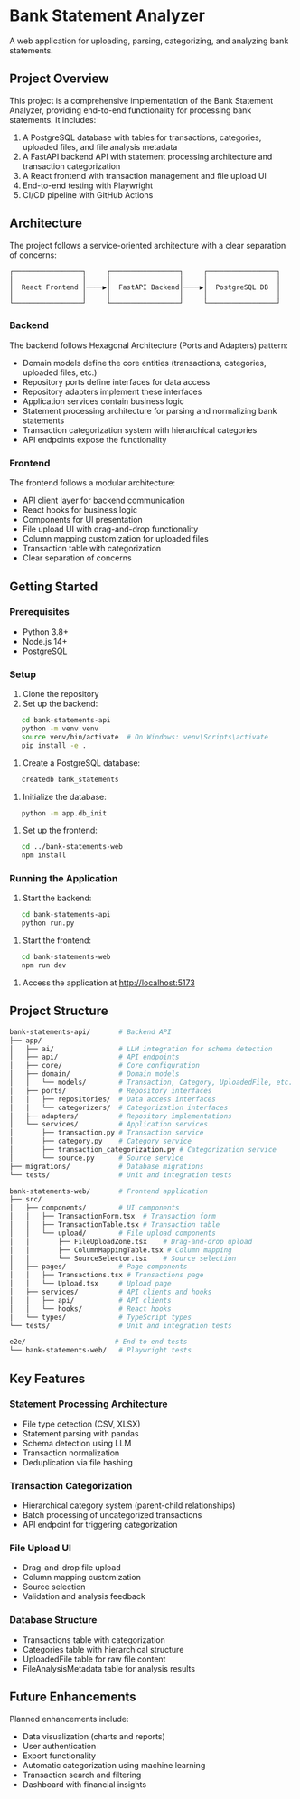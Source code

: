 # Bank Statement Analyzer

A web application for uploading, parsing, categorizing, and analyzing bank statements.

## Project Overview

This project is a comprehensive implementation of the Bank Statement Analyzer, providing end-to-end functionality for processing bank statements. It includes:

1. A PostgreSQL database with tables for transactions, categories, uploaded files, and file analysis metadata
2. A FastAPI backend API with statement processing architecture and transaction categorization
3. A React frontend with transaction management and file upload UI
4. End-to-end testing with Playwright
5. CI/CD pipeline with GitHub Actions

## Architecture

The project follows a service-oriented architecture with a clear separation of concerns:

```text
┌─────────────────┐     ┌─────────────────┐     ┌─────────────────┐
│                 │     │                 │     │                 │
│  React Frontend │────▶│  FastAPI Backend│────▶│  PostgreSQL DB  │
│                 │     │                 │     │                 │
└─────────────────┘     └─────────────────┘     └─────────────────┘
```

### Backend

The backend follows Hexagonal Architecture (Ports and Adapters) pattern:

- Domain models define the core entities (transactions, categories, uploaded files, etc.)
- Repository ports define interfaces for data access
- Repository adapters implement these interfaces
- Application services contain business logic
- Statement processing architecture for parsing and normalizing bank statements
- Transaction categorization system with hierarchical categories
- API endpoints expose the functionality

### Frontend

The frontend follows a modular architecture:

- API client layer for backend communication
- React hooks for business logic
- Components for UI presentation
- File upload UI with drag-and-drop functionality
- Column mapping customization for uploaded files
- Transaction table with categorization
- Clear separation of concerns

## Getting Started

### Prerequisites

- Python 3.8+
- Node.js 14+
- PostgreSQL

### Setup

1. Clone the repository
1. Set up the backend:

```bash
   cd bank-statements-api
   python -m venv venv
   source venv/bin/activate  # On Windows: venv\Scripts\activate
   pip install -e .
```

1. Create a PostgreSQL database:

```bash
   createdb bank_statements
```

1. Initialize the database:

```bash
   python -m app.db_init
```

1. Set up the frontend:

```bash
   cd ../bank-statements-web
   npm install
```

### Running the Application

1. Start the backend:

```bash
   cd bank-statements-api
   python run.py
```

1. Start the frontend:

```bash
   cd bank-statements-web
   npm run dev
```

1. Access the application at <http://localhost:5173>

## Project Structure

```bash
bank-statements-api/       # Backend API
├── app/
│   ├── ai/                # LLM integration for schema detection
│   ├── api/               # API endpoints
│   ├── core/              # Core configuration
│   ├── domain/            # Domain models
│   │   └── models/        # Transaction, Category, UploadedFile, etc.
│   ├── ports/             # Repository interfaces
│   │   ├── repositories/  # Data access interfaces
│   │   └── categorizers/  # Categorization interfaces
│   ├── adapters/          # Repository implementations
│   └── services/          # Application services
│       ├── transaction.py # Transaction service
│       ├── category.py    # Category service
│       ├── transaction_categorization.py # Categorization service
│       └── source.py      # Source service
├── migrations/            # Database migrations
└── tests/                 # Unit and integration tests

bank-statements-web/       # Frontend application
├── src/
│   ├── components/        # UI components
│   │   ├── TransactionForm.tsx  # Transaction form
│   │   ├── TransactionTable.tsx # Transaction table
│   │   └── upload/        # File upload components
│   │       ├── FileUploadZone.tsx    # Drag-and-drop upload
│   │       ├── ColumnMappingTable.tsx # Column mapping
│   │       └── SourceSelector.tsx    # Source selection
│   ├── pages/             # Page components
│   │   ├── Transactions.tsx # Transactions page
│   │   └── Upload.tsx     # Upload page
│   ├── services/          # API clients and hooks
│   │   ├── api/           # API clients
│   │   └── hooks/         # React hooks
│   └── types/             # TypeScript types
└── tests/                 # Unit and integration tests

e2e/                      # End-to-end tests
└── bank-statements-web/   # Playwright tests
```

## Key Features

### Statement Processing Architecture

- File type detection (CSV, XLSX)
- Statement parsing with pandas
- Schema detection using LLM
- Transaction normalization
- Deduplication via file hashing

### Transaction Categorization

- Hierarchical category system (parent-child relationships)
- Batch processing of uncategorized transactions
- API endpoint for triggering categorization

### File Upload UI

- Drag-and-drop file upload
- Column mapping customization
- Source selection
- Validation and analysis feedback

### Database Structure

- Transactions table with categorization
- Categories table with hierarchical structure
- UploadedFile table for raw file content
- FileAnalysisMetadata table for analysis results

## Future Enhancements

Planned enhancements include:

- Data visualization (charts and reports)
- User authentication
- Export functionality
- Automatic categorization using machine learning
- Transaction search and filtering
- Dashboard with financial insights
